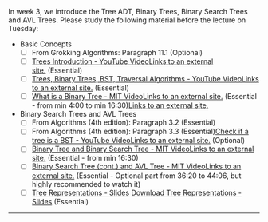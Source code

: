 In week 3, we introduce the Tree ADT, Binary Trees, Binary Search Trees and AVL Trees. Please study the following material before the lecture on Tuesday:

- Basic Concepts
    - [ ] From Grokking Algorithms: Paragraph 11.1 (Optional)  
    - [ ] [Trees Introduction - YouTube VideoLinks to an external site.](https://www.youtube.com/watch?v=rP6wjhNqwMc "Link") (Essential)  
    - [ ] [Trees, Binary Trees, BST, Traversal Algorithms - YouTube VideoLinks to an external site.](https://www.youtube.com/watch?v=oSWTXtMglKE "Link") (Essential)  
    - [ ] [What is a Binary Tree - MIT VideoLinks to an external site.](https://www.youtube.com/watch?v=76dhtgZt38A "Link") (Essential - from min 4:00 to min 16:30)[Links to an external site.](https://www.youtube.com/watch?v=76dhtgZt38A "Link")
- Binary Search Trees and AVL Trees  
    - [ ] From Algorithms (4th edition): Paragraph 3.2 (Essential)
    - [ ] From Algorithms (4th edition): Paragraph 3.3 (Essential)[Check if a tree is a BST - YouTube VideoLinks to an external site.](https://www.youtube.com/watch?v=i_Q0v_Ct5lY "Link") (Optional)  
    - [ ] [Binary Tree and Binary Search Tree - MIT VideoLinks to an external site.](https://www.youtube.com/watch?v=76dhtgZt38A "Link") (Essential - from min 16:30)  
    - [ ] [Binary Search Tree (cont.) and AVL Tree - MIT VideoLinks to an external site.](https://www.youtube.com/watch?v=U1JYwHcFfso "Link") (Essential - Optional part from 36:20 to 44:06, but highly recommended to watch it)
    - [ ] [Tree Representations - Slides](https://canvas.maastrichtuniversity.nl/courses/18782/files/3400001/download?download_frd=1 "Tree Representations.pdf") [Download Tree Representations - Slides](https://canvas.maastrichtuniversity.nl/courses/18782/files/3400001/download?download_frd=1) (Essential)

- - - 

